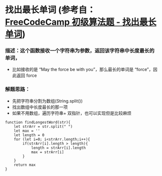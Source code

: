 # 找出最长单词 (参考自： [FreeCodeCamp 初级算法题 - 找出最长单词](https://singsing.io/blog/fcc/basic-find-the-longest-word-in-a-string/#more))
### 描述：这个函数接收一个字符串为参数，返回该字符串中长度最长的单词，
* 比如接收的是 “May the force be with you”，那么最长的单词是 “force”，因此返回 force

### 解题思路：
* 先把字符串分割为数组(String.split())
* 找出数组中长度最长的那一项
* 如果不用数组，遍历字符串+ 双指针，也可以实现但是比较麻烦

```
function findLongestWord(str){
    let strArr = str.split(" ")
    let max = ''
    let length = 0
    for (let i=0; i<strArr.length;i++){
        if(strArr[i].length > length){
            length = strArr[i].length
            max = strArr[i]
        }
    }
    return max
}
```
